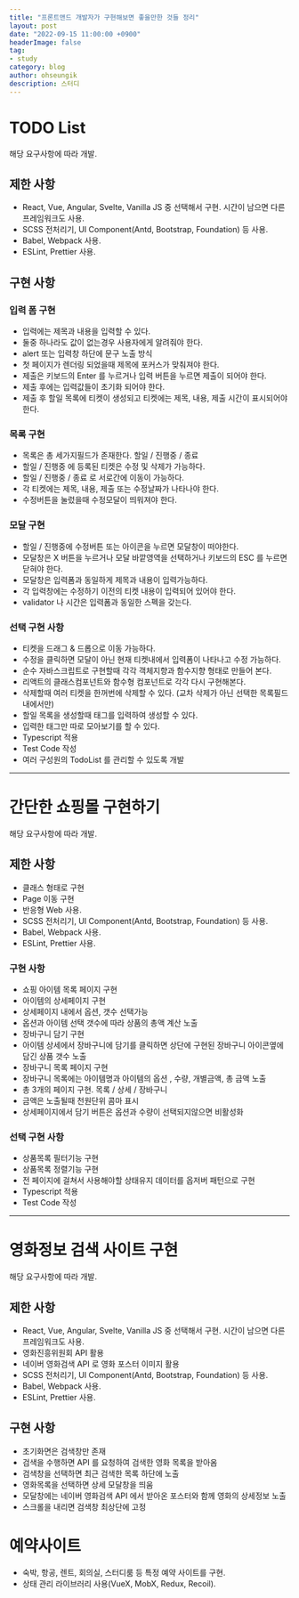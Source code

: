 ```yaml
---
title: "프론트앤드 개발자가 구현해보면 좋을만한 것들 정리"
layout: post
date: "2022-09-15 11:00:00 +0900"
headerImage: false
tag:
- study
category: blog
author: ohseungik
description: 스터디
---
```


# TODO List

해당 요구사항에 따라 개발.

## 제한 사항
 - React, Vue, Angular, Svelte, Vanilla JS 중 선택해서 구현. 시간이 남으면 다른 프레임워크도 사용.
 - SCSS 전처리기, UI Component(Antd, Bootstrap, Foundation) 등 사용. 
 - Babel, Webpack 사용.
 - ESLint, Prettier 사용.
  
## 구현 사항

### 입력 폼 구현 
  - 입력에는 제목과 내용을 입력할 수 있다.
  - 둘중 하나라도 값이 없는경우 사용자에게 알려줘야 한다.
  - alert 또는 입력창 하단에 문구 노출 방식
  - 첫 페이지가 렌더링 되었을때 제목에 포커스가 맞춰져야 한다.
  - 제출은 키보드의 Enter 를 누르거나 입력 버튼을 누르면 제출이 되어야 한다.
  - 제출 후에는 입력값들이 초기화 되어야 한다.
  - 제출 후 할일 목록에 티켓이 생성되고 티켓에는 제목, 내용, 제출 시간이 표시되어야 한다.

### 목록 구현
  - 목록은 총 세가지필드가 존재한다. 할일 / 진행중 / 종료
  - 할일 / 진행중 에 등록된 티켓은 수정 및 삭제가 가능하다.
  - 할일 / 진행중 / 종료 로 서로간에 이동이 가능하다.
  - 각 티켓에는 제목, 내용, 제출 또는 수정날짜가 나타나야 한다.
  - 수정버튼을 눌렀을때 수정모달이 띄워져야 한다.

### 모달 구현
  - 할일 / 진행중에 수정버튼 또는 아이콘을 누르면 모달창이 떠야한다.
  - 모달창은 X 버튼을 누르거나 모달 바깥영역을 선택하거나 키보드의 ESC 를 누르면 닫혀야 한다.
  - 모달창은 입력폼과 동일하게 제목과 내용이 입력가능하다.
  - 각 입력창에는 수정하기 이전의 티켓 내용이 입력되어 있어야 한다.
  - validator 나 시간은 입력폼과 동일한 스펙을 갖는다.

### 선택 구현 사항
  - 티켓을 드래그 & 드롭으로 이동 가능하다.
  - 수정을 클릭하면 모달이 아닌 현재 티켓내에서 입력폼이 나타나고 수정 가능하다.
  - 순수 자바스크립트로 구현할때 각각 객체지향과 함수지향 형태로 만들어 본다.
  - 리액트의 클래스컴포넌트와 함수형 컴포넌트로 각각 다시 구현해본다.
  - 삭제할때 여러 티켓을 한꺼번에 삭제할 수 있다. (교차 삭제가 아닌 선택한 목록필드 내에서만)
  - 할일 목록을 생성할때 태그를 입력하여 생성할 수 있다.
  - 입력한 태그만 따로 모아보기를 할 수 있다.
  - Typescript 적용
  - Test Code 작성
  - 여러 구성원의 TodoList 를 관리할 수 있도록 개발

---
# 간단한 쇼핑몰 구현하기

해당 요구사항에 따라 개발.

## 제한 사항
 - 클래스 형태로 구현
 - Page 이동 구현
 - 반응형 Web 사용.
 - SCSS 전처리기, UI Component(Antd, Bootstrap, Foundation) 등 사용. 
 - Babel, Webpack 사용.
 - ESLint, Prettier 사용.

### 구현 사항
 - 쇼핑 아이템 목록 페이지 구현
 - 아이템의 상세페이지 구현
 - 상세페이지 내에서 옵션, 갯수 선택가능
 - 옵션과 아이템 선택 갯수에 따라 상품의 총액 계산 노출
 - 장바구니 담기 구현
 - 아이템 상세에서 장바구니에 담기를 클릭하면 상단에 구현된 장바구니 아이콘옆에 담긴 상품 갯수 노출
 - 장바구니 목록 페이지 구현
 - 장바구니 목록에는 아이템명과 아이템의 옵션 , 수량, 개별금액, 총 금액 노출
 - 총 3개의 페이지 구현. 목록 / 상세 / 장바구니
 - 금액은 노출될때 천원단위 콤마 표시
 - 상세페이지에서 담기 버튼은 옵션과 수량이 선택되지않으면 비활성화

### 선택 구현 사항
 - 상품목록 필터기능 구현
 - 상품목록 정렬기능 구현
 - 전 페이지에 걸쳐서 사용해야할 상태유지 데이터를 옵저버 패턴으로 구현
 - Typescript 적용
 - Test Code 작성

---
# 영화정보 검색 사이트 구현

해당 요구사항에 따라 개발.

## 제한 사항
 - React, Vue, Angular, Svelte, Vanilla JS 중 선택해서 구현. 시간이 남으면 다른 프레임워크도 사용.
 - 영화진흥위원회 API 활용
 - 네이버 영화검색 API 로 영화 포스터 이미지 활용
 - SCSS 전처리기, UI Component(Antd, Bootstrap, Foundation) 등 사용. 
 - Babel, Webpack 사용.
 - ESLint, Prettier 사용.

## 구현 사항
 - 초기화면은 검색창만 존재
 - 검색을 수행하면 API 를 요청하여 검색한 영화 목록을 받아옴
 - 검색창을 선택하면 최근 검색한 목록 하단에 노출
 - 영화목록을 선택하면 상세 모달창을 띄움
 - 모달창에는 네이버 영화검색 API 에서 받아온 포스터와 함께 영화의 상세정보 노출
 - 스크롤을 내리면 검색창 최상단에 고정

# 예약사이트
 - 숙박, 항공, 렌트, 회의실, 스터디룸 등 특정 예약 사이트를 구현. 
 - 상태 관리 라이브러리 사용(VueX, MobX, Redux, Recoil).


